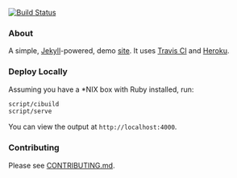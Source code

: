[![Build Status](https://travis-ci.org/PatrickBM/velocity-demo.svg)](https://travis-ci.org/PatrickBM/velocity-demo)
### About
A simple, [Jekyll](http://jekyllrb.com)-powered, demo [site](https://patrickbm-velocity.herokuapp.com). It uses [Travis CI](https://travis-ci.org) and [Heroku](https://devcenter.heroku.com/articles/github-integration). 


### Deploy Locally
Assuming you have a *NIX box with Ruby installed, run:

```bash
script/cibuild
script/serve
```

You can view the output at `http://localhost:4000`.


### Contributing
Please see [CONTRIBUTING.md](CONTRIBUTING.md).
